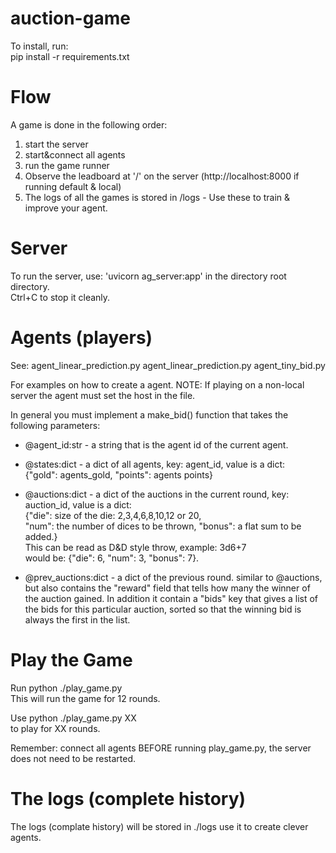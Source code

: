 # auction-game

To install, run:  
pip install -r requirements.txt

# Flow
A game is done in the following order:
1. start the server
2. start&connect all agents 
3. run the game runner
4. Observe the leadboard at '/' on the server (http://localhost:8000 if running default & local)
5. The logs of all the games is stored in /logs - Use these to train & improve your agent.


# Server 
To run the server, use: 'uvicorn ag_server:app' in the directory root directory.  
Ctrl+C to stop it cleanly.

# Agents (players)
See:
    agent_linear_prediction.py
    agent_linear_prediction.py
    agent_tiny_bid.py

For examples on how to create a agent.
NOTE: If playing on a non-local server the agent must set the host in the file.

In general you must implement a make_bid() function that takes the following parameters:

* @agent_id:str - a string that is the agent id of the current agent.

* @states:dict - a dict of all agents, key: agent_id, value is a dict:  
              {"gold": agents_gold, "points": agents points}

* @auctions:dict - a dict of the auctions in the current round, key: auction_id, value is a dict:  
  {"die": size of the die: 2,3,4,6,8,10,12 or 20,  
   "num": the number of dices to be thrown, 
   "bonus": a flat sum to be added.}  
   This can be read as D&D style throw, example: 3d6+7  
   would be: {"die": 6, "num": 3, "bonus": 7}.

* @prev_auctions:dict - a dict of the previous round. similar to
@auctions, but also contains the "reward" field that tells how many 
the winner of the auction gained. In addition it contain a "bids" key
that gives a list of the bids for this particular auction, sorted so that the winning bid is always the first in the list.


# Play the Game
Run python ./play_game.py  
This will run the game for 12 rounds.

Use python ./play_game.py  XX  
to play for XX rounds.

Remember: connect all agents BEFORE running play_game.py, the server does not need to be restarted.

# The logs (complete history)
The logs (complate history) will be stored in ./logs use it to 
create clever agents.










